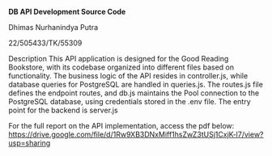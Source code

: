 **DB API Development Source Code**

Dhimas Nurhanindya Putra

22/505433/TK/55309

Description
This API application is designed for the Good Reading Bookstore, with its codebase organized into different files based on functionality. The business logic of the API resides in controller.js, while database queries for PostgreSQL are handled in queries.js. The routes.js file defines the endpoint routes, and db.js maintains the Pool connection to the PostgreSQL database, using credentials stored in the .env file. The entry point for the backend is server.js

For the full report on the API implementation, access the pdf below:
https://drive.google.com/file/d/1Rw9XB3DNxMiff1hsZwZ3tUSj1CxjK-l7/view?usp=sharing

